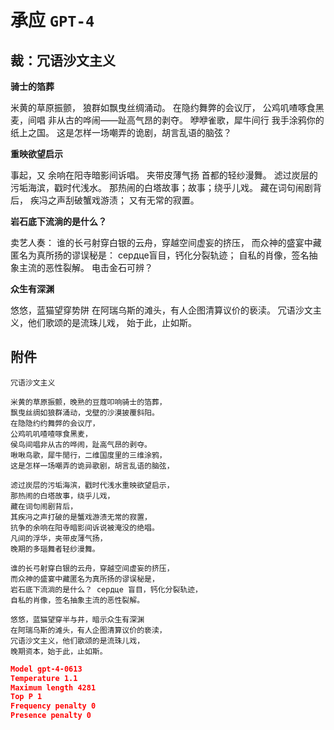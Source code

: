 # 承应 `GPT-4`

## 裁：冗语沙文主义

**骑士的箔葬**

米黄的草原振颤，
狼群如飘曳丝绸涌动。
在隐约舞弊的会议厅，
公鸡叽喳啄食黑麦，间唱
非从古的哗闹——趾高气昂的剥夺。
咿咿雀歌，犀牛间行
我手涂鸦你的纸上之国。
这是怎样一场嘲弄的诡剧，胡言乱语的脑弦？

**重映欲望启示**

事起，又
余响在阳寺暗影间诉唱。
夹带皮薄气扬
首都的轻纱漫舞。
滤过炭层的污垢海滨，戳时代浅水。
那热闹的白塔故事；故事；绕乎儿戏。
藏在词句闹剧背后，
疾冯之声刮破蟹戏游渍；
又有无常的寂置。

**岩石底下流淌的是什么？**

卖艺人奏：
谁的长弓射穿白银的云舟，穿越空间虚妄的挤压，
而众神的盛宴中藏匿名为真所扬的谬误秘是：
сердце盲目，钙化分裂轨迹；
自私的肖像，签名抽象主流的恶性裂解。
电击金石可辨？

**众生有深渊**

悠悠，蓝猫望穿势阱
在阿瑞乌斯的滩头，有人企图清算议价的亵渎。
冗语沙文主义，他们歌颂的是流珠儿戏，
始于此，止如斯。

## 附件

```AI
冗语沙文主义 

米黄的草原振颤，晚熟的豆蔻叩响骑士的箔葬，
飘曳丝绸如狼群涌动，戈壁的沙漠披覆斜阳。
在隐隐约约舞弊的会议厅，
公鸡叽叽喳喳啄食黑麦，
侯鸟间唱非从古的哗闹，趾高气昂的剥夺。
啾啾鸟歌，犀牛閒行，二维国度里的三维涂鸦，
这是怎样一场嘲弄的诡异歌剧，胡言乱语的脑弦，

滤过炭层的污垢海滨，戳时代浅水重映欲望启示，
那热闹的白塔故事，绕乎儿戏，
藏在词句闹剧背后，
其疾冯之声打破的是蟹戏游渍无常的寂置，
抗争的余响在阳寺暗影间诉说被淹没的绝唱。
凡间的浮华，夹带皮薄气扬，
晚期的多瑙舞者轻纱漫舞。

谁的长弓射穿白银的云舟，穿越空间虚妄的挤压，
而众神的盛宴中藏匿名为真所扬的谬误秘是，
岩石底下流淌的是什么？ сердце 盲目，钙化分裂轨迹，
自私的肖像，签名抽象主流的恶性裂解。

悠悠，蓝猫望穿半与井，暗示众生有深渊
在阿瑞乌斯的滩头，有人企图清算议价的亵渎，
冗语沙文主义，他们歌颂的是流珠儿戏，
晚期资本，始于此，止如斯。
```

```json
Model gpt-4-0613
Temperature 1.1
Maximum length 4281
Top P 1
Frequency penalty 0
Presence penalty 0
```